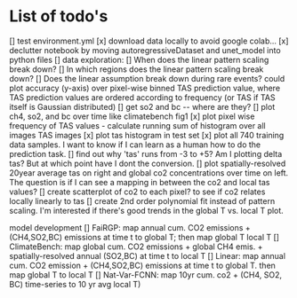 # List of todo's

[] test environment.yml
[x] download data locally to avoid google colab...
[x] declutter notebook by moving autoregressiveDataset and unet_model into python files
[] data exploration:
    [] When does the linear pattern scaling break down?
        [] In which regions does the linear pattern scaling break down?
	    [] Does the linear assumption break down during rare events?
        could plot accuracy (y-axis) over pixel-wise binned TAS prediction value, where TAS prediction values are ordered according to frequency (or TAS if TAS itself is Gaussian distributed)
    [] get so2 and bc -- where are they?
	[] plot ch4, so2, and bc over time like climatebench fig1 
    [x] plot pixel wise frequency of TAS values
        - calculate running sum of histogram over all images TAS images
    [x] plot tas histogram in test set
    [x] plot all 740 training data samples. I want to know if I can learn as a human how to do the prediction task. 
        [] find out why 'tas' runs from -3 to +5? Am I plotting delta tas? But at which point have I dont the conversion.
        [] plot spatially-resolved 20year average tas on right and global co2 concentrations over time on left. The question is if I can see a mapping in between the co2 and local tas values?
    [] create scatterplot of co2 to each pixel? to see if co2 relates locally linearly to tas
    [] create 2nd order polynomial fit instead of pattern scaling. I'm interested if there's good trends in the global T vs. local T plot.

model development
	[] FaiRGP: map annual cum. CO2 emissions + (CH4,SO2,BC) emissions at time t to global T; then map global T local T
	[] ClimateBench: map global cum. CO2 emissions + global CH4 emis. + spatially-resolved annual (SO2,BC) at time t to local T
	[] Linear: map annual cum. CO2 emission + (CH4,SO2,BC) emissions at time t to global T.
		then map global T to local T
	[] Nat-Var-FCNN: map 10yr cum. co2 + (CH4, SO2, BC) time-series to 10 yr avg local T) 